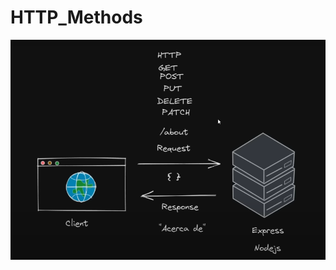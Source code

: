 # HTTP_Methods

![Example](https://github.com/jesusgarcia149/express_tutorial/blob/06.-HTTP_Methods/HTTP_Methods.png)
